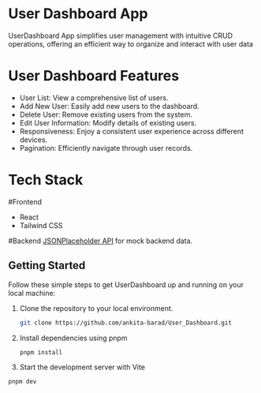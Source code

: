 # User Dashboard App

UserDashboard App simplifies user management with intuitive CRUD operations, 
offering an efficient way to organize and interact with user data

# User Dashboard Features

- User List: View a comprehensive list of users.
- Add New User: Easily add new users to the dashboard.
- Delete User: Remove existing users from the system.
- Edit User Information: Modify details of existing users.
- Responsiveness: Enjoy a consistent user experience across different devices.
- Pagination: Efficiently navigate through user records.

# Tech Stack

#Frontend

- React
- Tailwind CSS

#Backend
[JSONPlaceholder API](https://jsonplaceholder.typicode.com/) for mock backend data.



## Getting Started
Follow these simple steps to get UserDashboard up and running on your local machine:

1. Clone the repository to your local environment.
   ```bash
   git clone https://github.com/ankita-barad/User_Dashboard.git

2. Install dependencies using pnpm
   ```bash
   pnpm install
   
3. Start the development server with Vite
  ```bash
  pnpm dev






